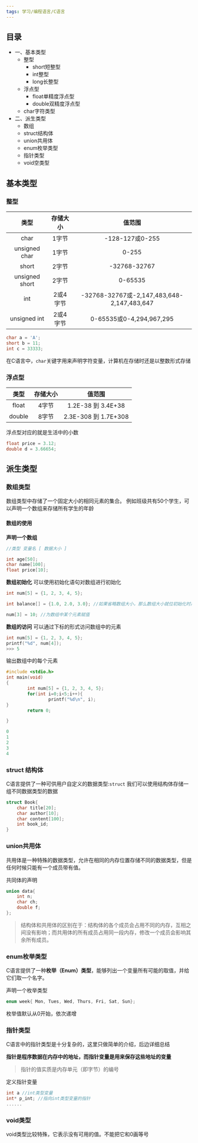 ```yaml
---
tags: 学习/编程语言/C语言
---
```


## 目录
* 一、基本类型
    * 整型
        * short短整型
        * int整型
        * long长整型
    * 浮点型
        * float单精度浮点型
        * double双精度浮点型
    * char字符类型
* 二、派生类型
    * 数组
    * struct结构体
    * union共用体
    * enum枚举类型
    * 指针类型
    * void空类型


## 基本类型

### 整型

|类型|存储大小|值范围|
|:---:|:---:|:---:|
|char|1字节|-128-127或0-255|
|unsigned char|1字节|0-255|
|short|2字节|-32768-32767|
|unsigned short|2字节|0-65535|
|int|2或4字节|-32768-32767或-2,147,483,648-2,147,483,647|
|unsigned int|2或4字节|0-65535或0-4,294,967,295|


```c
char a = 'A';
short b = 11;
int c = 33333;
```

在C语言中，`char`关键字用来声明字符变量，计算机在存储时还是以整数形式存储

### 浮点型

|类型|存储大小|值范围|
|:---:|:---:|:---:|
|float|4字节|1.2E-38 到 3.4E+38|
|double|8字节|2.3E-308 到 1.7E+308|

浮点型对应的就是生活中的小数
```c
float price = 3.12;
double d = 3.66654;
```

## 派生类型

### 数组类型
数组类型中存储了一个固定大小的相同元素的集合。
例如班级共有50个学生，可以声明一个数组来存储所有学生的年龄

#### 数组的使用

**声明一个数组**
```c
//类型 变量名 [ 数据大小 ] 

int age[50];
char name[100];
float price[10];
```

**数组初始化**
可以使用初始化语句对数组进行初始化
```c
int num[5] = {1, 2, 3, 4, 5};

int balance[] = {1.0, 2.0, 3.0}; //如果省略数组大小，那么数组大小就位初始化时声明的元素的个数

num[3] = 10; //为数组中某个元素赋值
```

**数组的访问**
可以通过下标的形式访问数组中的元素
```c
int num[5] = {1, 2, 3, 4, 5};
printf("%d", num[4]);
>>> 5
```

输出数组中的每个元素
```c
#include <stdio.h>
int main(void)
{
        int num[5] = {1, 2, 3, 4, 5};
        for(int i=0;i<5;i++){
                printf("%d\n", i);
}
        return 0;

}

0
1
2
3
4

```


### struct 结构体
C语言提供了一种可供用户自定义的数据类型:`struct`
我们可以使用结构体存储一组不同数据类型的数据

```c
struct Book{
    char title[20];
    char author[10];
    char content[100];
    int book_id;
}
```


### union共用体
共用体是一种特殊的数据类型，允许在相同的内存位置存储不同的数据类型，但是任何时候只能有一个成员带有值。

共同体的声明
```c
union data{
    int n;
    char ch;
    double f;  
};
```

> 结构体和共用体的区别在于：结构体的各个成员会占用不同的内存，互相之间没有影响；而共用体的所有成员占用同一段内存，修改一个成员会影响其余所有成员。


### enum枚举类型
C语言提供了一种**枚举（Enum）类型**，能够列出一个变量所有可能的取值，并给它们取一个名字。

声明一个枚举类型
```c
enum week{ Mon, Tues, Wed, Thurs, Fri, Sat, Sun};
```
枚举值默认从0开始，依次递增

### 指针类型
C语言中的指针类型是十分复杂的，这里只做简单的介绍，后边详细总结

**指针是程序数据在内存中的地址，而指针变量是用来保存这些地址的变量**
> 指针的值实质是内存单元（即字节）的编号

定义指针变量
```c
int a //int类型变量
int* p_int; //指向int类型变量的指针
......
```
### void类型
void类型比较特殊，它表示没有可用的值。不能把它和0画等号
